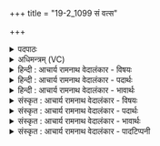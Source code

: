 +++
title = "19-2_1099 सं वत्स"

+++
<details><summary>पदपाठः</summary>

सम्। व꣣त्सः꣢। इ꣣व। मातृ꣡भिः꣢। इ꣡न्दुः꣢꣯। हि꣣न्वानः꣢। अ꣣ज्यते। देवावीः꣢। दे꣣व। अवीः꣢। म꣡दः꣢꣯। म꣣ति꣡भिः꣢। प꣡रि꣢꣯ष्कृतः। प꣡रि꣢꣯। कृ꣣तः। १०९९।
</details>

<details><summary>अधिमन्त्रम् (VC)</summary>

- पवमानः सोमः
- पर्वतनारदौ काण्वौ
- उष्णिक्
- ऋषभः
</details>

<details><summary>हिन्दी : आचार्य रामनाथ वेदालंकार - विषयः</summary>

अगले मन्त्र में पुनः परमात्मा का विषय है।
</details>

<details><summary>हिन्दी : आचार्य रामनाथ वेदालंकार - पदार्थः</summary>

पदार्थान्वय -  (देवावीः) सदाचारी विद्वानों का रक्षक, (मदः) उत्साह देनेवाला, (इन्दुः) रस से सराबोर करनेवाला, रस का भण्डार परमेश्वर (हिन्वानः) स्तोताओं को शुभ गुण-कर्मों में प्रेरित करता हुआ, (मातृभिः) गौओं द्वारा (परिष्कृतः) जीभ से चाट कर स्वच्छ किये गए (वत्सः इव) बछड़े के समान (मतिभिः) स्तुतियों से (परिष्कृतः) अलङ्कृत होकर (समज्यते) अन्तरात्मा में प्रकट हो जाता है ॥२॥ यहाँ उपमालङ्कार है ॥२॥
</details>

<details><summary>हिन्दी : आचार्य रामनाथ वेदालंकार - भावार्थः</summary>

भावार्थ -  गौओं द्वारा जीभ से चाटकर बछड़ा जैसे अलङ्कृत किया जाता है,वैसे ही स्तोताओं द्वारा स्तुतियों से परमेश्वर अलङ्कृत किया जाता है। तभी छिपा बैठा हुआ वह उपासक के अन्तरात्मा में प्रकट होता है ॥२॥
</details>

<details><summary>संस्कृत : आचार्य रामनाथ वेदालंकार - विषयः</summary>

अथ पुनः परमात्मविषयमाह।
</details>

<details><summary>संस्कृत : आचार्य रामनाथ वेदालंकार - पदार्थः</summary>

पदार्थान्वय -  (देवावीः) सदाचारिणां विदुषां रक्षकः, (मदः) उत्साहकरः, (इन्दुः) आनन्दरसेन क्लेदकः रसागारः परमेश्वरः (हिन्वानः) स्तोतॄन् शुभगुणकर्मसु प्रेरयन्, (मातृभिः) धेनुभिः (परिष्कृतः) अलङ्कृतः, (जिह्वया) लेहनेन स्वच्छीकृत (वत्सः इव) तर्णकः इव (मतिभिः) स्तुतिभिः (परिष्कृतः) अलङ्कृतः सन्। [भूषणार्थे ‘संपर्युपेभ्यः करोतौ भूषणे’। अ० ६।१।१३७ इति सुडागमः, ‘परिनिविम्यः। अ० ८।३।७०’ इति षत्वम्।] (सम् अज्यते) समक्तो भवति, अन्तरात्मनि प्रकटीभवति ॥२॥ अत्रोपमालङ्कारः ॥२॥
</details>

<details><summary>संस्कृत : आचार्य रामनाथ वेदालंकार - भावार्थः</summary>

भावार्थ -  गोभिर्जिह्वया लेहनेन वत्सो यथाऽलङ्क्रियते तथा स्तोतृभिः स्तुतिभिः परमेश्वरोऽलङ्क्रियते। तदैव प्रच्छन्नः स उपासकस्याऽन्तरात्मन्याविर्भवति ॥२॥
</details>

<details><summary>संस्कृत : आचार्य रामनाथ वेदालंकार - पादटिप्पनी</summary>

टिप्पनी -   १. ऋ० ९।१०५।२।
</details>